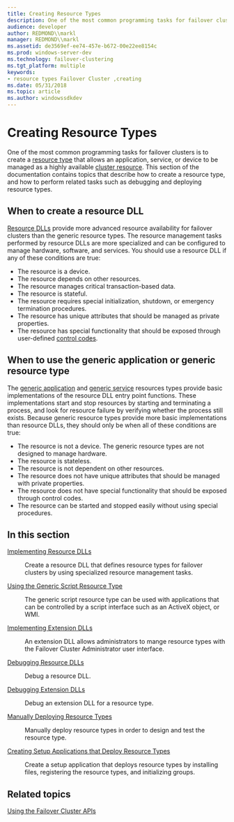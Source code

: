 ```yaml
---
title: Creating Resource Types
description: One of the most common programming tasks for failover clusters is to create a resource type that allows an application, service, or device to be managed as a highly available cluster resource.
audience: developer
author: REDMOND\\markl
manager: REDMOND\\markl
ms.assetid: de3569ef-ee74-457e-b672-00e22ee8154c
ms.prod: windows-server-dev
ms.technology: failover-clustering
ms.tgt_platform: multiple
keywords:
- resource types Failover Cluster ,creating
ms.date: 05/31/2018
ms.topic: article
ms.author: windowssdkdev
---
```


# Creating Resource Types

One of the most common programming tasks for failover clusters is to create a [resource type](resource-types.md) that allows an application, service, or device to be managed as a highly available [cluster resource](resources.md). This section of the documentation contains topics that describe how to create a resource type, and how to perform related tasks such as debugging and deploying resource types.

## When to create a resource DLL

[Resource DLLs](resource-dlls.md) provide more advanced resource availability for failover clusters than the generic resource types. The resource management tasks performed by resource DLLs are more specialized and can be configured to manage hardware, software, and services. You should use a resource DLL if any of these conditions are true:

-   The resource is a device.
-   The resource depends on other resources.
-   The resource manages critical transaction-based data.
-   The resource is stateful.
-   The resource requires special initialization, shutdown, or emergency termination procedures.
-   The resource has unique attributes that should be managed as private properties.
-   The resource has special functionality that should be exposed through user-defined [control codes](about-control-codes.md).

## When to use the generic application or generic resource type

The [generic application](generic-application.md) and [generic service](generic-service.md) resources types provide basic implementations of the resource DLL entry point functions. These implementations start and stop resources by starting and terminating a process, and look for resource failure by verifying whether the process still exists. Because generic resource types provide more basic implementations than resource DLLs, they should only be when all of these conditions are true:

-   The resource is not a device. The generic resource types are not designed to manage hardware.
-   The resource is stateless.
-   The resource is not dependent on other resources.
-   The resource does not have unique attributes that should be managed with private properties.
-   The resource does not have special functionality that should be exposed through control codes.
-   The resource can be started and stopped easily without using special procedures.

## In this section

<dl> <dt>

[Implementing Resource DLLs](implementing-resource-dlls.md)
</dt> <dd>

Create a resource DLL that defines resource types for failover clusters by using specialized resource management tasks.

</dd> <dt>

[Using the Generic Script Resource Type](using-the-generic-script-resource-type.md)
</dt> <dd>

The generic script resource type can be used with applications that can be controlled by a script interface such as an ActiveX object, or WMI.

</dd> <dt>

[Implementing Extension DLLs](implementing-extension-dlls.md)
</dt> <dd>

An extension DLL allows administrators to mange resource types with the Failover Cluster Administrator user interface.

</dd> <dt>

[Debugging Resource DLLs](debugging-resource-dlls.md)
</dt> <dd>

Debug a resource DLL.

</dd> <dt>

[Debugging Extension DLLs](debugging-extension-dlls.md)
</dt> <dd>

Debug an extension DLL for a resource type.

</dd> <dt>

[Manually Deploying Resource Types](deploying-resource-types.md)
</dt> <dd>

Manually deploy resource types in order to design and test the resource type.

</dd> <dt>

[Creating Setup Applications that Deploy Resource Types](creating-cluster-aware-setup-applications.md)
</dt> <dd>

Create a setup application that deploys resource types by installing files, registering the resource types, and initializing groups.

</dd> </dl>

## Related topics

<dl> <dt>

[Using the Failover Cluster APIs](using-the-server-cluster-api.md)
</dt> </dl>

 

 




